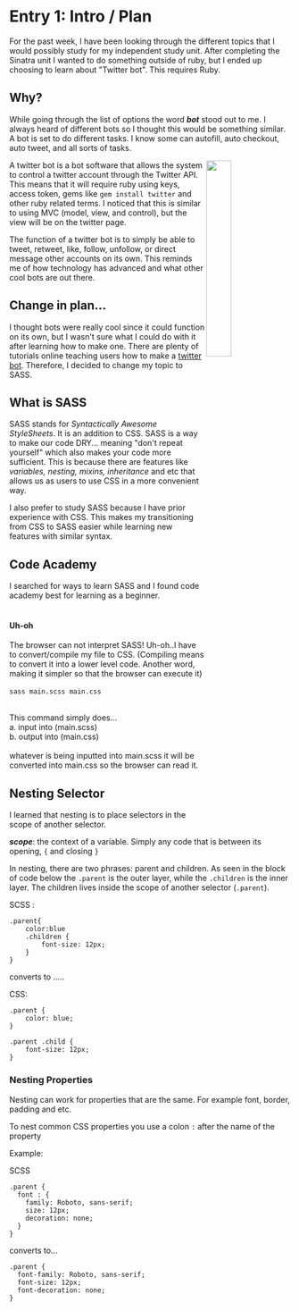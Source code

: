 # Entry 1: Intro / Plan 

For the past week, I have been looking through the different topics that I would possibly study for my independent study unit. After completing the Sinatra unit I wanted to do something outside of ruby, but I ended up choosing to learn about "Twitter bot". This requires Ruby. 

## Why? 
While going through the list of options the word **_bot_** stood out to me. I always heard of different bots so I thought this would be something similar. A bot is set to do different tasks. I know some can autofill, auto checkout, auto tweet, and all sorts of tasks. 

<img src = "https://3vowli249lp13hl4bz2ku62r-wpengine.netdna-ssl.com/wp-content/uploads/index51-1200x1200.png" align = "right" height = 30% width = 30%> 
 
A twitter bot is a bot software that allows the system to control a twitter account through the Twitter API. This means that it will require ruby using keys, access token, gems like `gem install twitter` and other ruby related terms. I noticed that this is similar to using MVC (model, view, and control), but the view will be on the twitter page. 


The function of a twitter bot is to simply be able to tweet, retweet, like, follow, unfollow, or direct message other accounts on its own. 
This reminds me of how technology has advanced and what other cool bots are out there. 


## Change in plan...
I thought bots were really cool since it could function on its own, but I wasn't sure what I could do with it after learning how to make one. There are plenty of tutorials online teaching users how to make a [twitter bot](http://www.codebycodes.com/blog/2015/08/31/creating-a-simeple-twitter-bot-with-ruby). Therefore, I decided to change my topic to SASS.

## What is SASS 
SASS stands for _Syntactically Awesome StyleSheets_. It is an addition to CSS. SASS is a way to make our code DRY... meaning "don't repeat yourself" which also makes your code more sufficient. This is because there are features like _variables, nesting, mixins, inheritance_ and etc that allows us as users to use CSS in a more convenient way. 

I also prefer to study SASS because I have prior experience with CSS. This makes my transitioning from CSS to SASS easier while learning  new features with similar syntax. 

## Code Academy
I searched for ways to learn SASS and I found code academy best for learning as a beginner.  
<br>

#### Uh-oh
   The browser can not interpret SASS! Uh-oh..I have to convert/compile my file to CSS. (Compiling means to convert it into a lower level code. Another word, making it simpler so that the browser can execute it)  
    <br> 
  `sass main.scss main.css`   
    <br>
    
   This command simply does... <br> 
    a. input into (main.scss)  
    b. output into (main.css) <br> 
    <br>
whatever is being inputted into main.scss it will be converted into main.css so the browser can read it. 
## Nesting Selector

I learned that nesting is to place selectors in the scope of another selector. 

**_scope_**: the context of a variable. Simply any code that is between its opening,  `{` and closing `}`  



In nesting, there are two phrases: parent and children. As seen in the block of code below the `.parent` is the outer layer, while the `.children` is the inner layer. The children lives inside the scope of another selector (`.parent`). 

SCSS : 

```
.parent{  
    color:blue
    .children {
        font-size: 12px; 
    }
}

```
converts to ..... 

CSS: 

```
.parent {
    color: blue;
}

.parent .child {
    font-size: 12px; 
} 
```


### Nesting Properties

Nesting can work for properties that are the same. For example font, border, padding and etc.
 
To nest common CSS properties you use a colon `:` after the name of the property


Example:


SCSS 

``` 
.parent {
  font : {
    family: Roboto, sans-serif;
    size: 12px;
    decoration: none;
  }
}
```

converts to... 

```
.parent {
  font-family: Roboto, sans-serif;
  font-size: 12px;
  font-decoration: none;
}

```